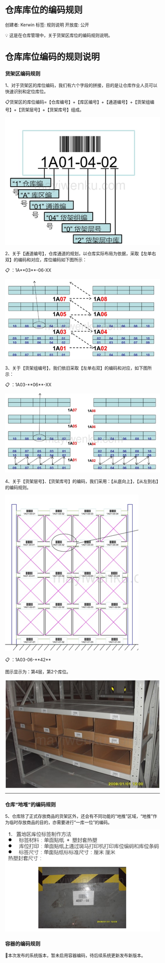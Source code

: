 # 仓库库位的编码规则

创建者: Kerwin
标签: 规则说明
开放度: 公开

<aside>
💡 这是在仓库管理中，关于货架区库位的编码规则说明。

</aside>

# 仓库库位编码的规则说明

### 货架区编码规则

1、对于货架区的库位编码，我们有六个字段的拼接，目的是让仓库作业人员可以快速识别和定位库位。

📋货架区的库位编码=【仓库编号】+【库区编号】+【通道编号】+【货架组编号】+【货架层号】+【货架库号】组成。

![Untitled](%E4%BB%93%E5%BA%93%E5%BA%93%E4%BD%8D%E7%9A%84%E7%BC%96%E7%A0%81%E8%A7%84%E5%88%99%2089c5e4a5e75d4ee48ed1ff869fec95f1/Untitled.png)

2、关于【通道编号】，仓库通道的规划，以仓库实际布局为依据，采取【左单右双】的编码和对应，库位编码如下图所示：

<aside>
📋 ：1A**03**-06-XX

</aside>

![Untitled](%E4%BB%93%E5%BA%93%E5%BA%93%E4%BD%8D%E7%9A%84%E7%BC%96%E7%A0%81%E8%A7%84%E5%88%99%2089c5e4a5e75d4ee48ed1ff869fec95f1/Untitled%201.png)

3、关于【货架组编号】，我们依旧采取【左单右双】的编码和对应，如下图所示：

<aside>
📋 ：1A03-**06**-XX

</aside>

![Untitled](%E4%BB%93%E5%BA%93%E5%BA%93%E4%BD%8D%E7%9A%84%E7%BC%96%E7%A0%81%E8%A7%84%E5%88%99%2089c5e4a5e75d4ee48ed1ff869fec95f1/Untitled%202.png)

4、关于【货架层号】、【货架库号】的编码，我们采用：【从底向上】，【从左到右】的编码规则。

![Untitled](%E4%BB%93%E5%BA%93%E5%BA%93%E4%BD%8D%E7%9A%84%E7%BC%96%E7%A0%81%E8%A7%84%E5%88%99%2089c5e4a5e75d4ee48ed1ff869fec95f1/Untitled%203.png)

<aside>
📋 ：1A03-06-**42**

</aside>

图示显示为：第4层，第2个库位。

![Untitled](%E4%BB%93%E5%BA%93%E5%BA%93%E4%BD%8D%E7%9A%84%E7%BC%96%E7%A0%81%E8%A7%84%E5%88%99%2089c5e4a5e75d4ee48ed1ff869fec95f1/Untitled%204.png)

---

### 仓库“地堆”的编码规则

5、仓库除了正式存放商品的货架区外，还会有不同功能的“地推”区域，“地推”作为临时存放商品的目的，亦需要进行“一库一位”的编码。

![Untitled](%E4%BB%93%E5%BA%93%E5%BA%93%E4%BD%8D%E7%9A%84%E7%BC%96%E7%A0%81%E8%A7%84%E5%88%99%2089c5e4a5e75d4ee48ed1ff869fec95f1/Untitled%205.png)

### 容器的编码规则

📌本次发布的系统版本，暂未启用容器编码，待后续系统更新发布新版本。